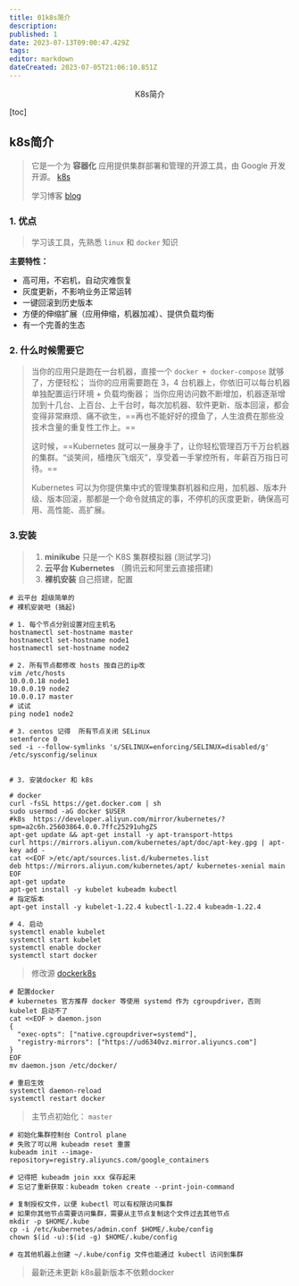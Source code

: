 ```yaml
---
title: 01k8s简介
description: 
published: 1
date: 2023-07-13T09:00:47.429Z
tags: 
editor: markdown
dateCreated: 2023-07-05T21:06:10.851Z
---
```


<center>K8s简介</center>



[toc]







## k8s简介

> 它是一个为 **容器化** 应用提供集群部署和管理的开源工具，由 Google 开发开源。 [k8s](https://kubernetes.io/zh-cn/)
>
> 学习博客 [blog](https://k8s.easydoc.net/)





### 1. 优点

> 学习该工具，先熟悉 `linux` 和 `docker` 知识

**主要特性：**

- 高可用，不宕机，自动灾难恢复
- 灰度更新，不影响业务正常运转
- 一键回滚到历史版本
- 方便的伸缩扩展（应用伸缩，机器加减）、提供负载均衡
- 有一个完善的生态





### 2. 什么时候需要它

> 当你的应用只是跑在一台机器，直接一个 `docker + docker-compose` 就够了，方便轻松；
> 当你的应用需要跑在 3，4 台机器上，你依旧可以每台机器单独配置运行环境 + 负载均衡器；
> 当你应用访问数不断增加，机器逐渐增加到十几台、上百台、上千台时，每次加机器、软件更新、版本回滚，都会变得非常麻烦、痛不欲生，==再也不能好好的摸鱼了，人生浪费在那些没技术含量的重复性工作上。==
>
> 这时候，==Kubernetes 就可以一展身手了，让你轻松管理百万千万台机器的集群。“谈笑间，樯橹灰飞烟灭”，享受着一手掌控所有，年薪百万指日可待。==
>
> Kubernetes 可以为你提供集中式的管理集群机器和应用，加机器、版本升级、版本回滚，那都是一个命令就搞定的事，不停机的灰度更新，确保高可用、高性能、高扩展。





### 3.安装

> 1. **minikube** 只是一个 K8S 集群模拟器 (测试学习)
> 2. **云平台 Kubernetes** （腾讯云和阿里云直接搭建)
> 3. **裸机安装** 自己搭建，配置

```shell
# 云平台 超级简单的
# 裸机安装吧 (搞起)

# 1. 每个节点分别设置对应主机名
hostnamectl set-hostname master
hostnamectl set-hostname node1
hostnamectl set-hostname node2

# 2. 所有节点都修改 hosts 按自己的ip改
vim /etc/hosts
10.0.0.18 node1
10.0.0.19 node2
10.0.0.17 master
# 试试
ping node1 node2

# 3. centos 记得  所有节点关闭 SELinux
setenforce 0
sed -i --follow-symlinks 's/SELINUX=enforcing/SELINUX=disabled/g' /etc/sysconfig/selinux


# 3. 安装docker 和 k8s

# docker
curl -fsSL https://get.docker.com | sh
sudo usermod -aG docker $USER
#k8s  https://developer.aliyun.com/mirror/kubernetes/?spm=a2c6h.25603864.0.0.7ffc25291uhgZS
apt-get update && apt-get install -y apt-transport-https
curl https://mirrors.aliyun.com/kubernetes/apt/doc/apt-key.gpg | apt-key add - 
cat <<EOF >/etc/apt/sources.list.d/kubernetes.list
deb https://mirrors.aliyun.com/kubernetes/apt/ kubernetes-xenial main
EOF
apt-get update
apt-get install -y kubelet kubeadm kubectl
# 指定版本
apt-get install -y kubelet-1.22.4 kubectl-1.22.4 kubeadm-1.22.4

# 4. 启动
systemctl enable kubelet
systemctl start kubelet
systemctl enable docker
systemctl start docker
```

> 修改源 [docker](https://developer.aliyun.com/mirror/docker-ce?spm=a2c6h.13651102.0.0.57e31b11sqSz9o)[k8s](https://developer.aliyun.com/mirror/kubernetes?spm=a2c6h.13651102.0.0.68df1b11nz1VDS)

```shell
# 配置docker
# kubernetes 官方推荐 docker 等使用 systemd 作为 cgroupdriver，否则 kubelet 启动不了
cat <<EOF > daemon.json
{
  "exec-opts": ["native.cgroupdriver=systemd"],
  "registry-mirrors": ["https://ud6340vz.mirror.aliyuncs.com"]
}
EOF
mv daemon.json /etc/docker/

# 重启生效
systemctl daemon-reload
systemctl restart docker
```

> 主节点初始化： `master`

```shell
# 初始化集群控制台 Control plane
# 失败了可以用 kubeadm reset 重置
kubeadm init --image-repository=registry.aliyuncs.com/google_containers

# 记得把 kubeadm join xxx 保存起来
# 忘记了重新获取：kubeadm token create --print-join-command

# 复制授权文件，以便 kubectl 可以有权限访问集群
# 如果你其他节点需要访问集群，需要从主节点复制这个文件过去其他节点
mkdir -p $HOME/.kube
cp -i /etc/kubernetes/admin.conf $HOME/.kube/config
chown $(id -u):$(id -g) $HOME/.kube/config

# 在其他机器上创建 ~/.kube/config 文件也能通过 kubectl 访问到集群
```

> 最新还未更新
> k8s最新版本不依赖docker















